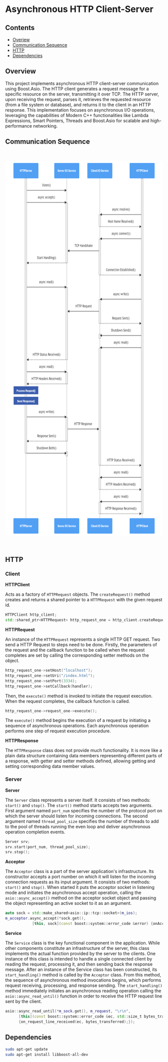 # Asynchronous HTTP Client-Server

## Contents
* [Overiew](#overview)
* [Communication Sequence](#communication-sequence)
* [HTTP](#HTTP)
* [Dependencies](#dependencies)

## Overview
This project implements asynchronous HTTP client-server communication using Boost.Asio. The HTTP client generates a request message for a specific resource on the server, transmitting it over TCP. The HTTP server, upon receiving the request, parses it, retrieves the requested resource (from a file system or database), and returns it to the client in an HTTP response. This implementation focuses on asynchronous I/O operations, leveraging the capabilities of Modern C++ functionalities like Lambda Expressions, Smart Pointers, Threads and Boost.Asio for scalable and high-performance networking.

## Communication Sequence

<br>
<p align="center">
<img src="data/HTTP_App.png" width="700" height="1200"/> 
<br>
</p>
<br>

## HTTP

### Client

**HTTPClient**

Acts as a factory of `HTTPRequest` objects. The `createRequest()` method creates and returns a shared pointer to a `HTTPRequest` with the given request id.

```cpp
HTTPClient http_client;
std::shared_ptr<HTTPRequest> http_request_one = http_client.createRequest(1);
```

**HTTPRequest**

An instance of the `HTTPRequest` represents a single HTTP GET request. Two send a HTTP Request to steps need to be done.
Firstly, the parameters of the request and the callback function to be called when the request completes are set by calling the corresponding setter methods on the object. 

```cpp
http_request_one->setHost("localhost");
http_request_one->setUri("/index.html");
http_request_one->setPort(3334);
http_request_one->setCallback(handler);
```

Then, the `execute()` method is invoked to initiate the request execution. When the request completes, the callback function is called.

```cpp
http_request_one->request_one->execute();
```
The `execute()` method begins the execution of a request by initiating a sequence of asynchronous operations. Each asynchronous operation performs one step of request execution procedure.

**HTTPResponse**

The `HTTPResponse` class does not provide much functionality. It is more like a plain data structure containing data members representing different parts of a response, with getter and setter methods defined, allowing getting and setting corresponding data member values.

### Server

**Server**

The `Server` class represents a server itself. It consists of two methods: `start()` and `stop()`. The `start()` method starts accepts two arguments. First argument named `port_num` specifies the number of the protocol port on which the server should listen for incoming connections. The second argument named `thread_pool_size` specifies the number of threads to add to the pool of threads running the even loop and deliver asynchronous operation completion events.

```cpp
Server srv;
srv.start(port_num, thread_pool_size);
srv.stop();
```

**Acceptor**

The `Acceptor` class is a part of the server application's infrastructure. Its constructor accepts a port number on which it will listen for the incoming connection requests as its input argument. It consists of two methods: `start()` and `stop()`. When started it puts the acceptor socket in listening mode and initiates the asynchronous accept operation, calling the `asio::async_accept()` method on the acceptor socket object and passing the object representing an active socket to it as an argument.

```cpp
auto sock = std::make_shared<asio::ip::tcp::socket>(m_ios);
m_acceptor.async_accept(*sock.get(), 
            [this, sock](const boost::system::error_code &error) {onAccept(error, sock); });
```

**Service**

The `Service` class is the key functional component in the application. While other components constitute an infrastructure of the server, this class implements the actual function provided by the server to the clients. One instance of this class is intended to handle a single connected client by reading the request, processing it, and then sending back the response message.
After an instance of the Service class has been constructed, its `start_handling()` method is called by the `Acceptor` class. From this method, the sequence of asynchronous method invocations begins, which performs request receiving, processing, and response sending. The `start_handling()` method immediately initiates an asynchronous reading operation calling the `asio::async_read_until()` function in order to receive the HTTP request line sent by the client. 

```cpp
asio::async_read_until(*m_sock.get(), m_request, "\r\n",
	  [this](const boost::system::error_code &ec, std::size_t bytes_transferred)
      {on_request_line_received(ec, bytes_transferred);});
```


## Dependencies
```sh
sudo apt-get update
sudo apt-get install libboost-all-dev
```